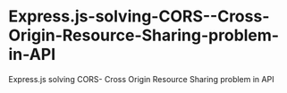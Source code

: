 # Express.js-solving-CORS--Cross-Origin-Resource-Sharing-problem-in-API
Express.js solving CORS- Cross Origin Resource Sharing problem in API
